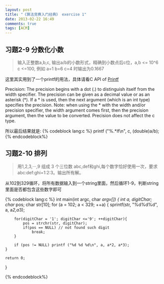 ```yaml
---
layout: post
title: "《算法竞赛入门经典》 exercise 1"
date: 2013-02-22 16:49
comments: true
tags: [ACM]
---
```


## 习题2-9 分数化小数 ##

>输入正整数a,b,c, 输出a/b的小数形式，精确到小数点后c位，a,b <= 10^6 c <=100, 例如 a=1 b=6 c=4 时输出为0.1667

这里其实用到了一个printf的用法，具体请看C API of [Printf](http://www.acm.uiuc.edu/webmonkeys/book/c_guide/2.12.html#printf)

Precision:
The precision begins with a dot (.) to distinguish itself from the width specifier. The precision can be given as a decimal value or as an asterisk (*). If a * is used, then the next argument (which is an int type) specifies the precision. Note: when using the * with the width and/or precision specifier, the width argument comes first, then the precision argument, then the value to be converted. Precision does not affect the c type.

所以最后结果就是:
{% codeblock lang:c %}
printf ("%.*lf\n", c, (double)a/b);
{% endcodeblock%}


## 习题2-10 排列 ##

>用1,2,3,···,9 组成 3 个三位数 abc,def和ghi,每个数字恰好使用一次，要求abc:def:ghi=1:2:3。输出所有解。

从102到329循环，将所有数据输入到一个string里面，然后循环1-9，判断string里面是否都包含这些数字即可

{% codeblock lang:c %}
int main(int argc, char *argv[])
{
    int a, digitChar;
    char* pos;
    char str[10];
    for (a = 102; a < 329; ++a)
    {
        sprintf(str, "%d%d%d", a, a*2,a*3);

        for(digitChar = '1'; digitChar <='9'; ++digitChar){
            pos = strchr(str, digitChar);
            if(pos == NULL) // not found such digit
                break;
        }

        if (pos != NULL) printf ("%d %d %d\n", a, a*2, a*3);
    }

    return 0;
}

{% endcodeblock%}
